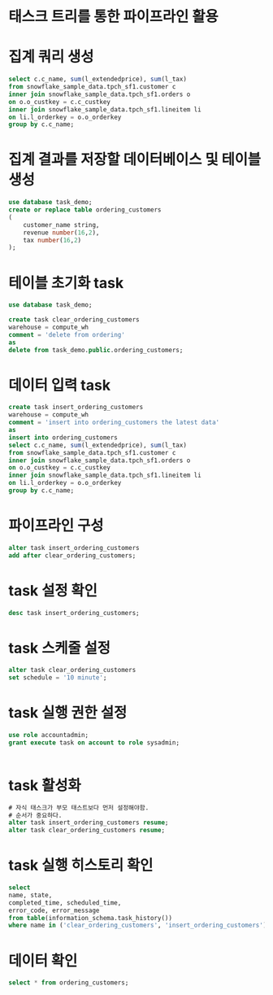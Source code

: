 # 태스크 트리를 통한 파이프라인 활용

# 집계 쿼리 생성
```sql
select c.c_name, sum(l_extendedprice), sum(l_tax)
from snowflake_sample_data.tpch_sf1.customer c
inner join snowflake_sample_data.tpch_sf1.orders o
on o.o_custkey = c.c_custkey
inner join snowflake_sample_data.tpch_sf1.lineitem li
on li.l_orderkey = o.o_orderkey
group by c.c_name;

```

# 집계 결과를 저장할 데이터베이스 및 테이블 생성
```sql
use database task_demo;
create or replace table ordering_customers
(
    customer_name string,
    revenue number(16,2),
    tax number(16,2)
);

```

# 테이블 초기화 task
```sql
use database task_demo;

create task clear_ordering_customers
warehouse = compute_wh
comment = 'delete from ordering'
as
delete from task_demo.public.ordering_customers;

```

# 데이터 입력 task
```sql
create task insert_ordering_customers
warehouse = compute_wh
comment = 'insert into ordering_customers the latest data'
as
insert into ordering_customers
select c.c_name, sum(l_extendedprice), sum(l_tax)
from snowflake_sample_data.tpch_sf1.customer c
inner join snowflake_sample_data.tpch_sf1.orders o
on o.o_custkey = c.c_custkey
inner join snowflake_sample_data.tpch_sf1.lineitem li
on li.l_orderkey = o.o_orderkey
group by c.c_name;

```

# 파이프라인 구성
```sql
alter task insert_ordering_customers
add after clear_ordering_customers;

```

# task 설정 확인
```sql
desc task insert_ordering_customers;

```

# task 스케줄 설정
```sql
alter task clear_ordering_customers
set schedule = '10 minute';

```

# task 실행 권한 설정
```sql
use role accountadmin;
grant execute task on account to role sysadmin;
 
```

# task 활성화
```sql
# 자식 태스크가 부모 태스트보다 먼저 설정해야함.
# 순서가 중요하다.
alter task insert_ordering_customers resume;
alter task clear_ordering_customers resume;

```

# task 실행 히스토리 확인
```sql
select 
name, state,
completed_time, scheduled_time,
error_code, error_message
from table(information_schema.task_history())
where name in ('clear_ordering_customers', 'insert_ordering_customers');

```

# 데이터 확인
```sql
select * from ordering_customers;

```
